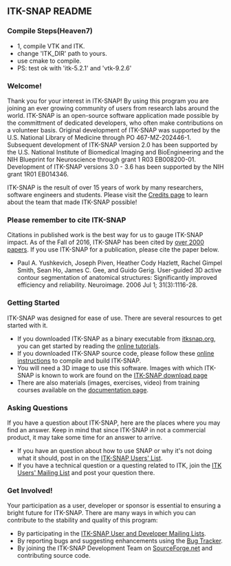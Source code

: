 ITK-SNAP README
-----------------

### Compile Steps(Heaven7)
- 1, compile VTK and ITK.
- change 'ITK_DIR' path to yours.
- use cmake to compile.
- PS: test ok with 'itk-5.2.1' and 'vtk-9.2.6'

### Welcome!

Thank you for your interest in ITK-SNAP! By using this program you are joining
an ever growing community of users from research labs around the world.
ITK-SNAP is an open-source software application made possible by the
committment of dedicated developers, who often make contributions on a
volunteer basis. Original development of ITK-SNAP was supported by the U.S.
National Library of Medicine through PO 467-MZ-202446-1. Subsequent
development of ITK-SNAP version 2.0 has been supported by the U.S. National
Institute of Biomedical Imaging and BioEngineering and the NIH Blueprint for
Neuroscience through grant 1 R03 EB008200-01. Development of ITK-SNAP versions
3.0 - 3.6 has been supported by the NIH grant 1R01 EB014346. 

ITK-SNAP is the result of over 15 years of work by many researchers, software
engineers and students. Please visit the [Credits page](http:/itksnap.org/credits.php) 
to learn about the team that made ITK-SNAP possible!

### Please remember to cite ITK-SNAP

Citations in published work is the best way for us to gauge ITK-SNAP impact.
As of the Fall of 2016, ITK-SNAP has been cited by [over 2000 papers](https://goo.gl/YoM9EK). 
If you use ITK-SNAP for a publication, please cite the paper below.

* Paul A. Yushkevich, Joseph Piven, Heather Cody Hazlett, Rachel Gimpel Smith,
  Sean Ho, James C. Gee, and Guido Gerig. User-guided 3D active contour
  segmentation of anatomical structures: Significantly improved efficiency and
  reliability. Neuroimage. 2006 Jul 1; 31(3):1116-28. 

### Getting Started 

ITK-SNAP was designed for ease of use. There are several resources to get
started with it. 

*   If you downloaded ITK-SNAP as a binary executable from
    [itksnap.org](http://www.itksnap.org/download/snap), you can get started
    by reading the [online tutorials](http://www.itksnap.org/pmwiki/pmwiki.php?n=Documentation.HomePage).
*   If you downloaded ITK-SNAP source code, please follow these [online
    instructions](http://www.itksnap.org/pmwiki/pmwiki.php?n=Documentation.BuildingITK-SNAP)
    to compile and build ITK-SNAP.
*   You will need a 3D image to use this software. Images with which ITK-SNAP
    is known to work are found on the [ITK-SNAP download page](http://www.itksnap.org/download/snap)
*   There are also materials (images, exercises, video) from training courses
    available on the [documentation page](http://www.itksnap.org/pmwiki/pmwiki.php?n=Documentation.SNAP3). 

### Asking Questions

If you have a question about ITK-SNAP, here are the places where you may find an answer. Keep in mind that since ITK-SNAP in not a commercial product, it may take some time for an answer to arrive.

*   If you have an question about how to use SNAP or why it's not doing what
    it should, post in on the [ITK-SNAP Users' List](http://www.itksnap.org/pmwiki/pmwiki.php?n=MailingLists).
*   If you have a technical question or a questing related to ITK, join the 
    [ITK Users' Mailing List](http://www.itk.org/HTML/MailingLists.htm) and
    post your question there.

### Get Involved!

Your participation as a user, developer or sponsor is essential to ensuring a
bright future for ITK-SNAP. There are many ways in which you can contribute to
the stability and quality of this program:

*   By participating in the [ITK-SNAP User and Developer Mailing Lists](http://www.itksnap.org/pmwiki/pmwiki.php?n=MailingLists).
*   By reporting bugs and suggesting enhancements using the [Bug Tracker](http://www.itksnap.org/pmwiki/pmwiki.php?n=Main.BugTracker).
*   By joining the ITK-SNAP Development Team on [SourceForge.net](http://sourceforge.net/projects/itk-snap) and contributing source code.

